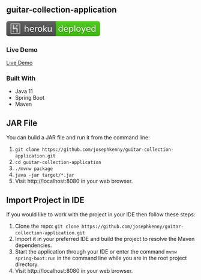 ## guitar-collection-application

![alt text](heroku.svg "Heroku deployed badge")

### Live Demo

[Live Demo](https://guitar-collection-application.herokuapp.com)

### Built With

* Java 11
* Spring Boot
* Maven

## JAR File

You can build a JAR file and run it from the command line:

1. ```git clone https://github.com/josephkenny/guitar-collection-application.git```
2. ```cd guitar-collection-application```
3. ```./mvnw package```
4. ```java -jar target/*.jar```
5. Visit http://localhost:8080 in your web browser.

## Import Project in IDE

If you would like to work with the project in your IDE then follow these steps:

1. Clone the repo: ```git clone https://github.com/josephkenny/guitar-collection-application.git```
2. Import it in your preferred IDE and build the project to resolve the Maven dependencies.
3. Start the application through your IDE or enter the command ```mvnw spring-boot:run``` in the command line while you are in the root project directory.
4. Visit http://localhost:8080 in your web browser.
